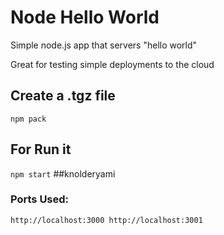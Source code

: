 # Node Hello World

Simple node.js app that servers "hello world"

Great for testing simple deployments to the cloud

## Create a .tgz file

`npm pack`

## For Run it

`npm start`
##knolderyami

### Ports Used:
`http://localhost:3000
http://localhost:3001`
